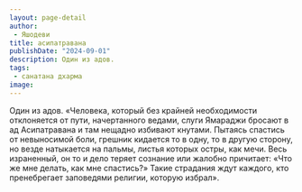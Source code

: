 ```yaml
---
layout: page-detail
author:
 - Яшодеви
title: асипатравана
publishDate: "2024-09-01"
description: Один из адов.
tags:
 - санатана дхарма
image: 
---
```


Один из адов.
	«Человека, который без крайней необходимости отклоняется от пути, начертанного ведами, слуги Ямараджи бросают в ад Асипатравана и там нещадно избивают кнутами. Пытаясь спастись от невыносимой боли, грешник кидается то в одну, то в другую сторону, но везде натыкается на пальмы, листья которых остры, как мечи. Весь израненный, он то и дело теряет сознание или жалобно причитает: «Что же мне делать, как мне спастись?» Такие страдания ждут каждого, кто пренебрегает заповедями религии, которую избрал».


